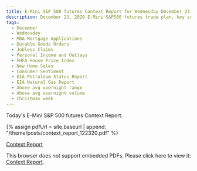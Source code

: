 ```yaml
---
title: E-Mini S&P 500 futures Context Report for Wednesday December 23, 2020
description: December 23, 2020 E-Mini S&P500 futures trade plan, key support and resistance zones, and volatility analysis.
tags:
  - December
  - Wednesday
  - MBA Mortgage Applications 
  - Durable Goods Orders 
  - Jobless Claims 
  - Personal Income and Outlays 
  - FHFA House Price Index 
  - New Home Sales 
  - Consumer Sentiment 
  - EIA Petroleum Status Report 
  - EIA Natural Gas Report 
  - Above avg overnight range
  - Above avg overnight volume
  - Christmas week
---
```


Today's E-Mini S&P 500 futures Context Report.

{% assign pdfUrl = site.baseurl | append: "/theme/posts/context_report_122320.pdf" %}

<a href="{{pdfUrl}}">Context Report</a>

<object data="{{pdfUrl}}" type="application/pdf" width="700px" height="700px">
    <p>This browser does not support embedded PDFs. Please click here to view it: <a href="{{pdfUrl}}">Context Report</a>.</p>
</object>

